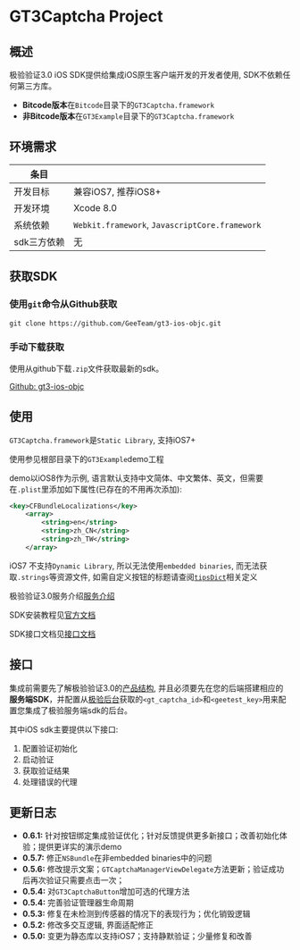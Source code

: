 # GT3Captcha Project

## 概述

极验验证3.0 iOS SDK提供给集成iOS原生客户端开发的开发者使用, SDK不依赖任何第三方库。

* **Bitcode版本**在`Bitcode`目录下的`GT3Captcha.framework`
* **非Bitcode版本**在`GT3Example`目录下的`GT3Captcha.framework`

## 环境需求

条目	|			|
------	|---------|
开发目标|兼容iOS7, 推荐iOS8+|
开发环境|Xcode 8.0|
系统依赖|`Webkit.framework`, `JavascriptCore.framework`|
sdk三方依赖|无		|

## 获取SDK

### 使用`git`命令从Github获取

```
git clone https://github.com/GeeTeam/gt3-ios-objc.git
```

### 手动下载获取
使用从github下载`.zip`文件获取最新的sdk。

[Github: gt3-ios-objc](https://github.com/GeeTeam/gt3-ios-sdk)

## 使用

`GT3Captcha.framework`是`Static Library`, 支持iOS7+

使用参见根部目录下的`GT3Example`demo工程

demo以iOS8作为示例, 语言默认支持中文简体、中文繁体、英文，但需要在`.plist`里添加如下属性(已存在的不用再次添加):

```xml
<key>CFBundleLocalizations</key>
	<array>
		<string>en</string>
		<string>zh_CN</string>
		<string>zh_TW</string>
	</array>
```

iOS7 不支持`Dynamic Library`, 所以无法使用`embedded binaries`, 而无法获取`.strings`等资源文件, 如需自定义按钮的标题请查阅[`tipsDict`](https://github.com/GeeTeam/gt3-ios-sdk/blob/develop/gt3-ios-dev-doc.md#tipsdict)相关定义

极验验证3.0服务介绍[服务介绍](http://docs.geetest.com/install/overview/)

SDK安装教程见[官方文档](http://docs.geetest.com/install/client/ios/)

SDK接口文档见[接口文档](https://github.com/GeeTeam/gt3-ios-sdk/blob/develop/gt3-ios-dev-doc.md)

## 接口

集成前需要先了解极验验证3.0的[产品结构](http://docs.geetest.com/install/overview/#产品结构), 并且必须要先在您的后端搭建相应的**服务端SDK**，并配置从[极验后台]()获取的`<gt_captcha_id>`和`<geetest_key>`用来配置您集成了极验服务端sdk的后台。

其中iOS sdk主要提供以下接口:

1. 配置验证初始化
2. 启动验证
3. 获取验证结果
4. 处理错误的代理

## 更新日志

* **0.6.1:** 针对按钮绑定集成验证优化；针对反馈提供更多新接口；改善初始化体验；提供更详实的演示demo 
* **0.5.7:** 修正`NSBundle`在非embedded binaries中的问题
* **0.5.6:** 修改提示文案；`GTCaptchaManagerViewDelegate`方法更新；验证成功后再次验证只需要点击一次；
* **0.5.4:** 对`GT3CaptchaButton`增加可选的代理方法
* **0.5.4:** 完善验证管理器生命周期
* **0.5.3:** 修复在未检测到传感器的情况下的表现行为；优化销毁逻辑
* **0.5.2:** 修改多交互逻辑, 界面适配修正
* **0.5.0:** 变更为静态库以支持iOS7；支持静默验证；少量修复和改善 
